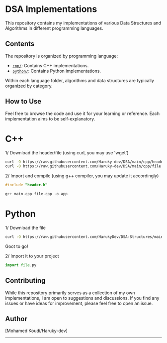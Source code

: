 # DSA Implementations

This repository contains my implementations of various Data Structures and Algorithms in different programming languages.

## Contents

The repository is organized by programming language:

-   [`cpp/`](./cpp/): Contains C++ implementations.
-   [`python/`](./python/): Contains Python implementations.

Within each language folder, algorithms and data structures are typically organized by category.

## How to Use

Feel free to browse the code and use it for your learning or reference. Each implementation aims to be self-explanatory.
# C++
1/ Download the header/file (using curl, you may use 'wget')
```bash
curl -O https://raw.githubusercontent.com/Haruky-dev/DSA/main/cpp/header.h
curl -O https://raw.githubusercontent.com/Haruky-dev/DSA/main/cpp/file.cpp
```
2/ Import and compile (using g++ compiler, you may update it accordingly)
```C++
#include "header.h"

g++ main.cpp file.cpp -o app
```
# Python
1/ Download the file
```bash
curl -O https://raw.githubusercontent.com/HarukyDev/DSA-Structures/main/python/file.py
```
Goot to go!

2/ Import it to your project
```Python
import file.py
```

## Contributing

While this repository primarily serves as a collection of my own implementations, I am open to suggestions and discussions. If you find any issues or have ideas for improvement, please feel free to open an issue.

## Author

[Mohamed Koudi/Haruky-dev]

---
